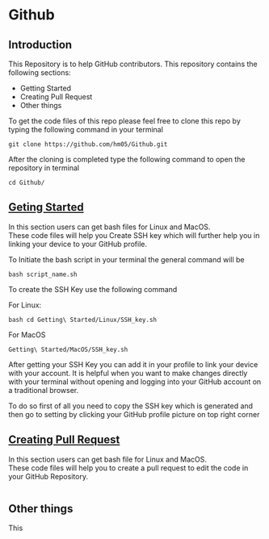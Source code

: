 # Github

## Introduction

This Repository is to help GitHub contributors. This repository contains the following sections:
- Getting Started
- Creating Pull Request
- Other things

To get the code files of this repo please feel free to clone this repo by typing the following command in your terminal

```
git clone https://github.com/hm05/Github.git
```

After the cloning is completed type the following command to open the repository in terminal

```
cd Github/
```

## [Geting Started](https://github.com/hm05/Github/tree/main/Getting%20Started)

In this section users can get bash files for Linux and MacOS. <br>
These code files will help you Create SSH key which will further help you in linking your device to your GitHub profile.

To Initiate the bash script in your terminal the general command will be

```
bash script_name.sh
```

To create the SSH Key use the following command

For Linux:

```
bash cd Getting\ Started/Linux/SSH_key.sh
```

For MacOS

```
Getting\ Started/MacOS/SSH_key.sh
```

After getting your SSH Key you can add it in your profile to link your device with your account. It is helpful when you want to make changes directly with your terminal without opening and logging into your GitHub account on a traditional browser.

To do so first of all you need to copy the SSH key which is generated and then go to setting by clicking your GitHub profile picture on top right corner

## [Creating Pull Request](https://github.com/hm05/Github/tree/main/Creating%20Pull%20Request)

In this section users can get bash file for Linux and MacOS. <br>
These code files will help you to create a pull request to edit the code in your GitHub Repository.

```

```

## Other things

This 
